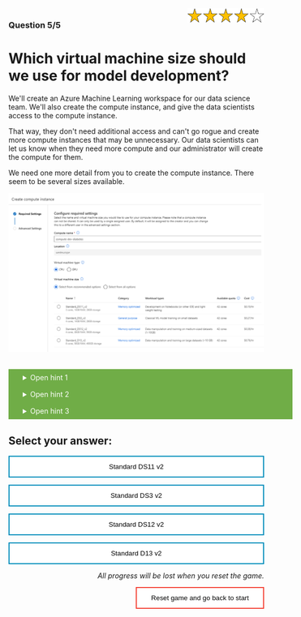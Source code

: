 <style>
.button  {
  color: white;
  width: 100%;
  padding: 8px 28px;
  background-color: #70AD47;
  transition-duration: 0.4s;
}
.button:hover  {
  background-color: #507E32;
  color: white; 
}
.answerbutton  {
  border: none;
  color: black;
  width: 100%;
  padding: 12px 28px;
  background-color: white;
  border: 2px solid #008CBA;
  transition-duration: 0.4s;
}
.answerbutton:hover  {
  background-color: #008CBA;
  color: white; 
  border: 2px solid #008CBA;
}
.resetbutton  {
  border: none;
  color: black;
  float: right;
  padding: 12px 28px;
  background-color: white;
  border: 2px solid #f44336;
  transition-duration: 0.4s;
}
.resetbutton:hover  {
  background-color: #f44336;
  color: white; 
  border: 2px solid #f44336;
}
</style>

<img style="float: right;width:30%;" src="./media/4-points.png">

### Question 5/5

# Which virtual machine size should we use for model development?

We'll create an Azure Machine Learning workspace for our data science team. We'll also create the compute instance, and give the data scientists access to the compute instance. 

That way, they don't need additional access and can't go rogue and create more compute instances that may be unnecessary. Our data scientists can let us know when they need more compute and our administrator will create the compute for them.

We need one more detail from you to create the compute instance. There seem to be several sizes available. 

![Screenshot of compute size options during configuration.](./media/compute-size.png) 

<br>
<details>
<summary class = "button">Open hint 1</summary>
The data scientists should initially test the idea with a small anonymized dataset of 10 000 rows. The medical data we work with is privacy-sensitive so initial development should happen on the small dataset instead of the actual production dataset, which the data scientists should not get access to.
</details>

<details>
<summary class = "button">Open hint 2</summary>
Remember our data scientists will initially work with Jupyther notebooks.
</details>

<details>
<summary class = "button">Open hint 3</summary>
When running the cells in a Jupyter notebook, outputs and objects are stored in memory. We therefore need a high memory-to-CPU ratio to optimize the notebook performance for our data scientists.
</details>

## Select your answer:

<button class="answerbutton" onclick="window.location.href='06A';">Standard DS11 v2</button>

<button class="answerbutton" onclick="window.location.href='06B';">Standard DS3 v2</button>

<button class="answerbutton" onclick="window.location.href='06B';">Standard DS12 v2</button>

<button class="answerbutton" onclick="window.location.href='06B';">Standard D13 v2</button>

<p style="text-align:right;"><i>All progress will be lost when you reset the game.</i></p>

<button class="resetbutton" onclick="window.location.href='../start-02-training';">Reset game and go back to start</button>
